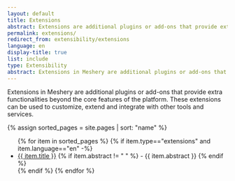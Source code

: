 ```yaml
---
layout: default
title: Extensions
abstract: Extensions are additional plugins or add-ons that provide extra functionalities beyond the core features of the Meshery.
permalink: extensions/
redirect_from: extensibility/extensions
language: en
display-title: true
list: include
type: Extensibility
abstract: Extensions in Meshery are additional plugins or add-ons that provide extra functionalities beyond the core features of the platform. 
---
```


Extensions in Meshery are additional plugins or add-ons that provide extra functionalities beyond the core features of the platform. These extensions can be used to customize, extend and integrate with other tools and services.

{% assign sorted_pages = site.pages | sort: "name" %}

<ul>
    {% for item in sorted_pages %}
    {% if item.type=="extensions" and item.language=="en" -%}
      <li><a href="{{ site.baseurl }}{{ item.url }}">{{ item.title }}</a>
      {% if item.abstract != " " %}
        -  {{ item.abstract }}
      {% endif %}
      </li>
      {% endif %}
    {% endfor %}
</ul>
